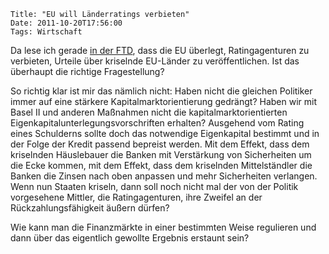 	Title: "EU will Länderratings verbieten"
	Date: 2011-10-20T17:56:00
	Tags: Wirtschaft

Da lese ich gerade [in der FTD](http://www.ftd.de/politik/europa/:umstrittene-bewertungen-eu-will-laenderratings-verbieten/60118331.html),
dass die EU überlegt, Ratingagenturen zu verbieten, Urteile über
kriselnde EU-Länder zu veröffentlichen. Ist das überhaupt die richtige
Fragestellung?

So richtig klar ist mir das nämlich nicht: Haben nicht die gleichen
Politiker immer auf eine stärkere Kapitalmarktorientierung gedrängt?
Haben wir mit Basel II und anderen Maßnahmen nicht die
kapitalmarktorientierten Eigenkapitalunterlegungsvorschriften erhalten?
Ausgehend vom Rating eines Schulderns sollte doch das notwendige
Eigenkapital bestimmt und in der Folge der Kredit passend bepreist
werden. Mit dem Effekt, dass dem kriselnden Häuslebauer die Banken mit
Verstärkung von Sicherheiten um die Ecke kommen, mit dem Effekt, dass
dem kriselnden Mittelständler die Banken die Zinsen nach oben anpassen
und mehr Sicherheiten verlangen. Wenn nun Staaten kriseln, dann soll
noch nicht mal der von der Politik vorgesehene Mittler, die
Ratingagenturen, ihre Zweifel an der Rückzahlungsfähigkeit äußern
dürfen?

Wie kann man die Finanzmärkte in einer bestimmten Weise regulieren und
dann über das eigentlich gewollte Ergebnis erstaunt sein?

